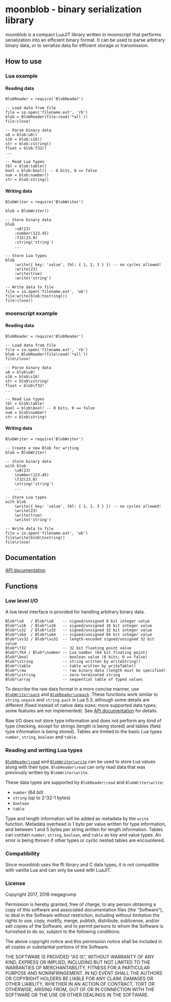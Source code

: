 # moonblob - binary serialization library

moonblob is a compact LuaJIT library written in moonscript that performs serialization into an efficient binary format. It can be used to parse arbitrary binary data, or to serialize data for efficient storage or transmission.

## How to use

### Lua example

#### Reading data

	BlobReader = require('BlobReader')

	-- Load data from file
	file = io.open('filename.ext', 'rb')
	blob = BlobReader(file:read('*all'))
	file:close!

	-- Parse binary data
	u8 = blob:u8()
	s16 = blob:s16()
	str = blob:cstring()
	float = blob:f32()
	...

	-- Read Lua types
	tbl = blob:table()
	bool = blob:bool() -- 8 bits, 0 == false
	num = blob:number()
	str = blob:string()

#### Writing data

	BlobWriter = require('BlobWriter')

	blob = BlobWriter()

	-- Store binary data
	blob
		:u8(23)
		:number(123.45)
		:f32(23.0)
		:string('string')
		...

	-- Store Lua types
	blob
		:write({ key: 'value', tbl: { 1, 2, 3 } }) -- no cycles allowed!
		:write(23)
		:write(true)
		:write('string')

	-- Write data to file
	file = io.open('filename.ext', 'wb')
	file:write(blob:tostring())
	file:close()


### moonscript example

#### Reading data

	BlobReader = require('BlobReader')

	-- Load data from file
	file = io.open('filename.ext', 'rb')
	blob = BlobReader(file\read('*all'))
	file\close!

	-- Parse binary data
	u8 = blob\u8!
	s16 = blob\s16!
	str = blob\cstring!
	float = blob\f32!
	...

	-- Read Lua types
	tbl = blob\table!
	bool = blob\bool! -- 8 bits, 0 == false
	num = blob\number!
	str = blob\string!

#### Writing data

	BlobWriter = require('BlobWriter')

	-- Create a new Blob for writing
	blob = BlobWriter!

	-- Store binary data
	with blob
		\u8(23)
		\number(123.45)
		\f32(23.0)
		\string('string')
		...

	-- Store Lua types
	with blob
		\write({ key: 'value', tbl: { 1, 2, 3 } }) -- no cycles allowed!
		\write(23)
		\write(true)
		\write('string')

	-- Write data to file
	file = io.open('filename.ext', 'wb')
	file\write(blob\tostring!)
	file\close!

## Documentation

[API documentation](https://megagrump.github.io/moonblob/doc/)

## Functions

### Low level I/O

A low level interface is provided for handling arbitrary binary data.

	Blob*\s8   / Blob*\u8    -- signed/unsigned 8 bit integer value
	Blob*\s16  / Blob*\u16   -- signed/unsigned 16 bit integer value
	Blob*\s32  / Blob*\u32   -- signed/unsigned 32 bit integer value
	Blob*\s64  / Blob*\u64   -- signed/unsigned 64 bit integer value
	Blob*\vs32 / Blob*\vu32  -- length-encoded signed/unsigned 32 bit value
	Blob*\f32                -- 32 bit floating point value
	Blob*\f64 / Blob*\number -- Lua number (64 bit floating point)
	Blob*\bool               -- boolean value (8 bits; 0 == false)
	Blob*\string             -- string written by writeString()
	Blob*\table              -- table written by writeTable()
	Blob*\raw                -- raw binary data (length must be specified)
	Blob*\cstring            -- zero-terminated string
	Blob*\array              -- sequential table of typed values

To describe the raw data format in a more concise manner, use [`BlobWriter\pack`](https://megagrump.github.io/moonblob/doc/classes/BlobWriter.html#pack) and [`BlobReader\unpack`](https://megagrump.github.io/moonblob/doc/classes/BlobReader.html#unpack). These functions work similar to `string.unpack` and `string.pack` in Lua 5.3, although some details are different (fixed instead of native data sizes; more supported data types; some features are not implemented). See [API documentation](https://megagrump.github.io/moonblob/doc) for details.

Raw I/O does not store type information and does not perform any kind of type checking, except for strings (length is being stored) and tables (field type information is being stored). Tables are limited to the basic Lua types `number`, `string`, `boolean` and `table`.

### Reading and writing Lua types

[`BlobReader\read`](https://megagrump.github.io/moonblob/doc/classes/BlobReader.html#read) and [`BlobWriter\write`](https://megagrump.github.io/moonblob/doc/classes/BlobWriter.html#write) can be used to store Lua values along with their type. `BlobReader\read` can only read data that was previously written by `BlobWriter\write`.

These data types are supported by `BlobReader\read` and `BlobWriter\write`:
* `number` (64 bit)
* `string` (up to 2^32-1 bytes)
* `boolean`
* `table`

Type and length information will be added as metadata by the `write` function. Metadata overhead is 1 byte per value written for type information, and between 1 and 5 bytes per string written for length information. Tables can contain `number`, `string`, `boolean`, and `table` as key and value types. An error is being thrown if other types or cyclic nested tables are encountered.

### Compatibility

Since moonblob uses the ffi library and C data types, it is not compatible with vanilla Lua and can only be used with LuaJIT.

### License

Copyright 2017, 2018 megagrump

Permission is hereby granted, free of charge, to any person obtaining a copy of this software and associated documentation files (the "Software"), to deal in the Software without restriction, including without limitation the rights to use, copy, modify, merge, publish, distribute, sublicense, and/or sell copies of the Software, and to permit persons to whom the Software is furnished to do so, subject to the following conditions:

The above copyright notice and this permission notice shall be included in all copies or substantial portions of the Software.

THE SOFTWARE IS PROVIDED "AS IS", WITHOUT WARRANTY OF ANY KIND, EXPRESS OR IMPLIED, INCLUDING BUT NOT LIMITED TO THE WARRANTIES OF MERCHANTABILITY, FITNESS FOR A PARTICULAR PURPOSE AND NONINFRINGEMENT. IN NO EVENT SHALL THE AUTHORS OR COPYRIGHT HOLDERS BE LIABLE FOR ANY CLAIM, DAMAGES OR OTHER LIABILITY, WHETHER IN AN ACTION OF CONTRACT, TORT OR OTHERWISE, ARISING FROM, OUT OF OR IN CONNECTION WITH THE SOFTWARE OR THE USE OR OTHER DEALINGS IN THE SOFTWARE.
